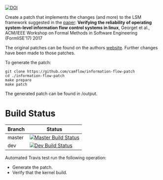 [![DOI](https://zenodo.org/badge/93554733.svg)](https://zenodo.org/badge/latestdoi/93554733)

Create a patch that implements the changes (and more) to the LSM framework suggested in the [paper](http://dl.acm.org/citation.cfm?id=3101295):
**Verifying the reliability of operating system-level information flow control systems in linux**, Georget et al., ACM/IEEE Workshop on Formal Methods in Software Engineering (FormliSE'17) 2017

The original patches can be found on the authors [website](http://kayrebt.gforge.inria.fr/pathexaminer.html). Further changes have been made to those patches.

To generate the patch:
```
git clone https://github.com/camflow/information-flow-patch
cd ./information-flow-patch
make prepare
make patch
```

The generated patch can be found in /output.

# Build Status

| Branch | Status                                                                                  |
|--------|-----------------------------------------------------------------------------------------|
| master | [![Master Build Status](https://api.travis-ci.org/CamFlow/information-flow-patch.svg?branch=master)](https://travis-ci.org/CamFlow/information-flow-patch/branches)  |
| dev    | [![Dev Build Status](https://api.travis-ci.org/CamFlow/information-flow-patch.svg?branch=dev)](https://travis-ci.org/CamFlow/information-flow-patch/branches)      |

Automated Travis test run the following operation:
- Generate the patch.
- Verify that the kernel build.
